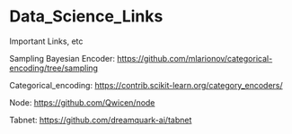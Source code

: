 # Data_Science_Links
Important Links, etc

Sampling Bayesian Encoder: https://github.com/mlarionov/categorical-encoding/tree/sampling

Categorical_encoding: https://contrib.scikit-learn.org/category_encoders/

Node: https://github.com/Qwicen/node

Tabnet: https://github.com/dreamquark-ai/tabnet
